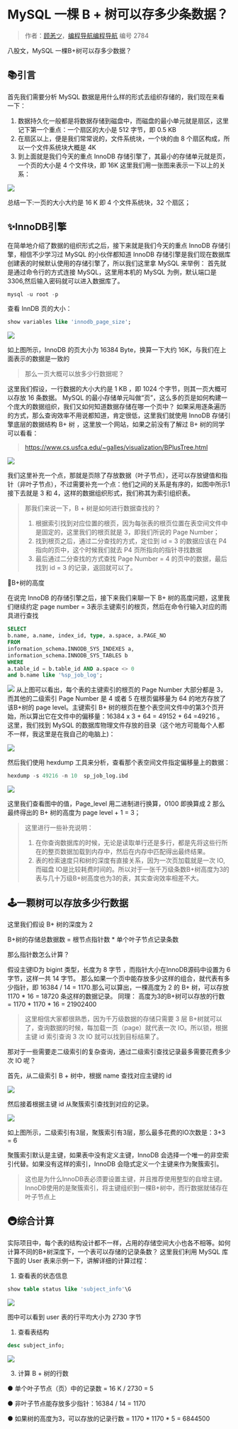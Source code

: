 # MySQL 一棵 B + 树可以存多少条数据？

> 作者：[顾恙ツ](https://juejin.cn/user/128017175944557)，[编程导航编程导航](https://wx.zsxq.com/dweb2/index/group/51122858222824) 编号 2784

八股文，MySQL 一棵B+树可以存多少数据？

## 📚引言

首先我们需要分析 MySQL 数据是用什么样的形式去组织存储的，我们现在来看一下：

1. 数据持久化一般都是将数据存储到磁盘中，而磁盘的最小单元就是扇区，这里记下第一个重点：一个扇区的大小是 512 字节，即 0.5 KB
2. 在扇区以上，便是我们常常说的，文件系统块，一个块的由 8 个扇区构成，所以一个文件系统块大概是 4K
3. 到上面就是我们今天的重点 InnoDB 存储引擎了，其最小的存储单元就是页，一个页的大小是 4 个文件块，即 16K 这里我们用一张图来表示一下以上的关系：

![](https://pic.yupi.icu/5563/202311241820556.png) 

总结一下:一页的大小大约是 16 K 即 4 个文件系统块，32 个扇区；

## ✨InnoDB引擎

在简单地介绍了数据的组织形式之后，接下来就是我们今天的重点 InnoDB 存储引擎，相信不少学习过 MySQL 的小伙伴都知道 InnoDB 存储引擎是我们现在数据库创建表的时候默认使用的存储引擎了，所以我们这里拿 MySQL 来举例： 首先就是通过命令行的方式连接 MySQL，这里用本机的 MySQL 为例，默认端口是 3306,然后输入密码就可以进入数据库了。

```sql
mysql -u root -p
```

查看 InnDB 页的大小：

```sql
show variables like 'innodb_page_size';
```

![](https://pic.yupi.icu/5563/202311241820550.png)

如上图所示，InnoDB 的页大小为 16384 Byte，换算一下大约 16K，与我们在上面表示的数据是一致的

> 那么一页大概可以放多少行数据呢？

这里我们假设，一行数据的大小大约是 1 KB ，即 1024 个字节，则其一页大概可以存放 16 条数据。 MySQL 的最小存储单元叫做“页”，这么多的页是如何构建一个庞大的数据组织，我们又如何知道数据存储在哪一个页中？ 如果采用逐条遍历的方式，那么查询效率不用说都知道，肯定很低，这里我们就使用 InnoDB 存储引擎底层的数据结构 B+ 树 ，这里放一个网站，如果之前没有了解过 B+ 树的同学可以看看：

> https://www.cs.usfca.edu/~galles/visualization/BPlusTree.html

![](https://pic.yupi.icu/5563/202311241820569.png)

我们这里补充一个点，那就是页除了存放数据（叶子节点），还可以存放键值和指针（非叶子节点），不过需要补充一个点：他们之间的关系是有序的，如图中所示1接下去就是 3 和 4，这样的数据组织形式，我们称其为索引组织表。

> 那我们来说一下，B + 树是如何进行数据查找的？
>
> 1. 根据索引找到对应位置的根页，因为每张表的根页位置在表空间文件中是固定的，这里我们的根页就是 3，即我们所说的 Page Number；
> 2. 找到根页之后，通过二分查找的方式，定位到 id = 3 的数据应该在 P4 指向的页中，这个时候我们就去 P4 页所指向的指针寻找数据
> 3. 最后通过二分查找的方式查找 Page Number = 4 的页中的数据，最后找到 id = 3 的记录，返回就可以了。

🔭B+树的高度

在说完 InnoDB 的存储引擎之后，接下来我们来聊一下 B+ 树的高度问题，这里我们继续约定 page number = 3表示主键索引的根页，然后在命令行输入对应的雨具进行查找

```sql
SELECT
b.name, a.name, index_id, type, a.space, a.PAGE_NO
FROM
information_schema.INNODB_SYS_INDEXES a,
information_schema.INNODB_SYS_TABLES b
WHERE
a.table_id = b.table_id AND a.space <> 0
and b.name like '%sp_job_log';
```

![](https://pic.yupi.icu/5563/202311241820583.png) 从上图可以看出，每个表的主键索引的根页的 Page Number 大部分都是 3，而其他的二级索引 Page Number 是 4 或者 5 在根页偏移量为 64 的地方存放了该B+树的 page level。主键索引 B+ 树的根页在整个表空间文件中的第3个页开始，所以算出它在文件中的偏移量：16384 x 3 + 64 = 49152 + 64 =49216 。 这里，我们找到 MySQL 的数据库物理文件存放的目录（这个地方可能每个人都不一样，我这里是在我自己的电脑上)：

![](https://pic.yupi.icu/5563/202311241820553.png)

然后我们使用 hexdump 工具来分析，查看那个表空间文件指定偏移量上的数据：

```sql
hexdump -s 49216 -n 10  sp_job_log.ibd
```

![](https://pic.yupi.icu/5563/202311241820562.png) 

这里我们查看图中的值，Page_level 用二进制进行换算，0100 即换算成 2 那么最终得出的 B+ 树的高度为 page level + 1 = 3；

> 这里进行一些补充说明：
>
> 1. 在你查询数据库的时候，无论是读取单行还是多行，都是先将这些行所在的整页数据加载到内存中，然后在内存中匹配得出最终结果。
> 2. 表的检索速度只和树的深度有直接关系，因为一次页加载就是一次 IO,而磁盘 IO是比较耗费时间的。所以对于一张千万级条数B+树高度为3的表与几十万级B+树高度也为3的表，其实查询效率相差不大。

## 🕹️一颗树可以存放多少行数据

这里我们假设 B+ 树的深度为 2

B+树的存储总数据数 = 根节点指针数 * 单个叶子节点记录条数

那么指针数怎么计算？

假设主键ID为 bigint 类型，长度为 8 字节 ，而指针大小在InnoDB源码中设置为 6 字节，这样一共 14 字节。 那么如果一个页中能存放多少这样的组合，就代表有多少指针，即 16384 / 14 = 1170.那么可以算出，一棵高度为 2 的 B+ 树，可以存放 1170 * 16 = 18720 条这样的数据记录。 同理： 高度为3的B+树可以存放的行数 = 1170 * 1170 * 16 = 21902400

> 这里相信大家都很熟悉，因为千万级数据的存储只需要 3 层 B+树就可以了，查询数据的时候，每加载一页（page）就代表一次 IO。所以锁，根据主键 id 索引查询 3 次 IO 就可以找到目标结果了。

那对于一些需要走二级索引的复杂查询，通过二级索引查找记录最多需要花费多少次 IO 呢？

首先，从二级索引 B + 树中，根据 name 查找对应主键的 id

![](https://pic.yupi.icu/5563/202311241820196.png)

然后接着根据主键 id 从聚簇索引查找到对应的记录。

![](https://pic.yupi.icu/5563/202311241820208.png)

如上图所示，二级索引有3层，聚簇索引有3层，那么最多花费的IO次数是：3+3 = 6

聚簇索引默认是主键，如果表中没有定义主键，InnoDB 会选择一个唯一的非空索引代替。如果没有这样的索引，InnoDB 会隐式定义一个主键来作为聚簇索引。

> 这也是为什么InnoDB表必须要设置主键，并且推荐使用整型的自增主键。 InnoDB使用的是聚簇索引，将主键组织到一棵B+树中，而行数据就储存在叶子节点上

## 🚇综合计算

实际项目中，每个表的结构设计都不一样，占用的存储空间大小也各不相等。如何计算不同的B+树深度下，一个表可以存储的记录条数？ 这里我们利用 MySQL 库下面的 User 表来示例一下，讲解详细的计算过程：

1. 查看表的状态信息

```sql
show table status like 'subject_info'\G
```

![](https://pic.yupi.icu/5563/202311241820217.png) 

图中可以看到 user 表的行平均大小为 2730 字节

1. 查看表结构

```sql
desc subject_info;
```

![](https://pic.yupi.icu/5563/202311241820224.png) 

3. 计算 B + 树的行数

● 单个叶子节点（页）中的记录数 = 16 K / 2730 = 5

● 非叶子节点能存放多少指针：16384 / 14 = 1170

● 如果树的高度为3，可以存放的记录行数 = 1170 * 1170 * 5 = 6844500